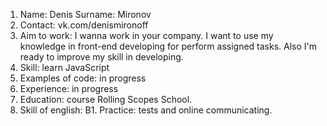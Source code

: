 1. Name: Denis Surname: Mironov <br>
2. Contact: vk.com/denismironoff<br>
3. Aim to work: I wanna work in your company. I want to use my knowledge in front-end developing for perform assigned tasks. Also I'm ready to improve my skill in developing. <br>
4. Skill: learn JavaScript<br>
5. Examples of code: in progress<br>
6. Experience: in progress<br>
7. Education: course Rolling Scopes School.<br>
8. Skill of english: B1. Practice: tests and online communicating.<br>
